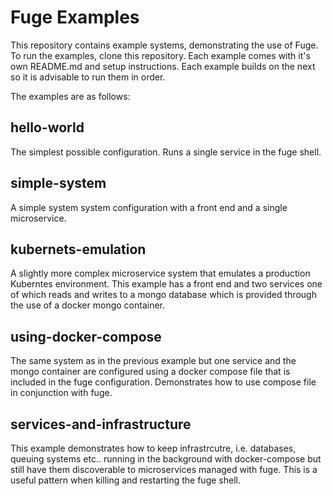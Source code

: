 # Fuge Examples
This repository contains example systems, demonstrating the use of Fuge. To run the examples, clone this repository. Each example comes with it's own README.md and setup instructions. Each example builds on the next so it is advisable to run them in order.

The examples are as follows:

## hello-world
The simplest possible configuration. Runs a single service in the fuge shell.

## simple-system
A simple system system configuration with a front end and a single microservice.

## kubernets-emulation
A slightly more complex microservice system that emulates a production Kuberntes environment. This example has a front end and two services one of which reads and writes to a mongo database which is provided through the use of a docker mongo container.

## using-docker-compose
The same system as in the previous example but one service and the mongo container are configured using a docker compose file that is included in the fuge configuration. Demonstrates how to use compose file in conjunction with fuge.

## services-and-infrastructure
This example demonstrates how to keep infrastrcutre, i.e. databases, queuing systems etc.. running in the background with docker-compose but still have them discoverable to microservices managed with fuge. This is a useful pattern when killing and restarting the fuge shell.

